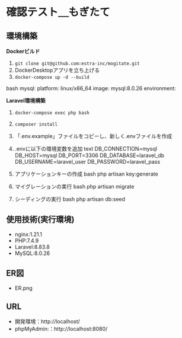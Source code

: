 # 確認テスト＿もぎたて

## 環境構築
**Dockerビルド**
1. `git clone git@github.com:estra-inc/mogitate.git`
2. DockerDesktopアプリを立ち上げる
3. `docker-compose up -d --build`

bash
mysql:
    platform: linux/x86_64
    image: mysql:8.0.26
    environment:


**Laravel環境構築**
1. `docker-compose exec php bash`
2. `composer install`
3. 「.env.example」ファイルをコピーし、新しく.envファイルを作成
4. .envに以下の環境変数を追加
text
DB_CONNECTION=mysql
DB_HOST=mysql
DB_PORT=3306
DB_DATABASE=laravel_db
DB_USERNAME=laravel_user
DB_PASSWORD=laravel_pass

5. アプリケーションキーの作成
bash
php artisan key:generate


6. マイグレーションの実行
bash
php artisan migrate


7. シーディングの実行
bash
php artisan db:seed


## 使用技術(実行環境)
- nginx:1.21.1
- PHP:7.4.9
- Laravel:8.83.8
- MySQL:8.0.26

## ER図
- ER.png
## URL
- 開発環境：http://localhost/
- phpMyAdmin:：http://localhost:8080/

